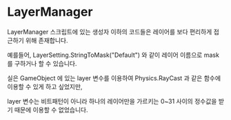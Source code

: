 # LayerManager

LayerManager 스크립트에 있는 생성자 이하의 코드들은 레이어를 보다 편리하게 접근하기 위해 존재합니다.

예를들어, LayerSetting.StringToMask("Default") 와 같이 레이어 이름으로 mask 를 구하거나 할 수 있습니다.


실은 GameObject 에 있는 layer 변수를 이용하여 Physics.RayCast 과 같은 함수에 이용할 수 있게 하고 싶었지만,

layer 변수는 비트패턴이 아니라 하나의 레이어만을 가르키는 0~31 사이의 정수값을 받기 때문에 이용할 수 없었습니다.

